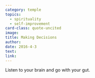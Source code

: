 ```yaml
---
category: temple
topics:
  - spirituality
  - self-improvement
card-class: quote-uncited
image:
title: Making Decisions
author:
date: 2016-4-3
text:  
link:
---
```

Listen to your brain and go with your gut.
